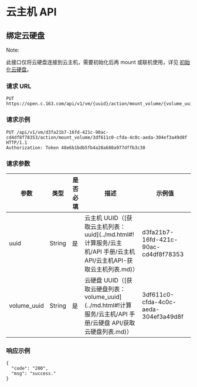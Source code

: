 # 云主机 API

## 绑定云硬盘

<span>Note:</span><div class="alertContent">此接口仅将云硬盘连接到云主机，需要初始化后再 mount 或联机使用，详见 [初始化云硬盘](.../md.html#!平台服务/云硬盘/使用指南/初始化云硬盘/Linux云主机分区、格式化、挂载数据盘.md)。</div>

### 请求 URL

    PUT https://open.c.163.com/api/v1/vm/{uuid}/action/mount_volume/{volume_uuid}

### 请求示例
    PUT /api/v1/vm/d3fa21b7-16fd-421c-90ac-cd4df8f78353/action/mount_volume/3df611c0-cfda-4c0c-aeda-304ef3a49d8f HTTP/1.1
    Authorization: Token 48e6b1bdb5fb4a28a680a977dffb3c30

### 请求参数


|     参数    |  类型  | 是否必填 |                                                        描述                                                       |                示例值                |
|-------------|--------|----------|-------------------------------------------------------------------------------------------------------------------|--------------------------------------|
| uuid        | String | 是       | 云主机 UUID（[获取云主机列表：uuid](../md.html#!计算服务/云主机/API 手册/云主机API/云主机API-获取云主机列表.md)） | d3fa21b7-16fd-421c-90ac-cd4df8f78353 |
| volume_uuid | String | 是       | 云硬盘 UUID（[获取云硬盘列表：volume_uuid](../md.html#!计算服务/云主机/API 手册/云硬盘 API/获取云硬盘列表.md)）   | 3df611c0-cfda-4c0c-aeda-304ef3a49d8f |

### 响应示例

```
{
  "code": "200",
  "msg": "success."
}
```

